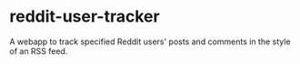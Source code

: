 # reddit-user-tracker
A webapp to track specified Reddit users' posts and comments in the style of an RSS feed.
